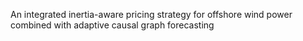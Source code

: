 An integrated inertia-aware pricing strategy for offshore wind power combined with adaptive causal graph forecasting

